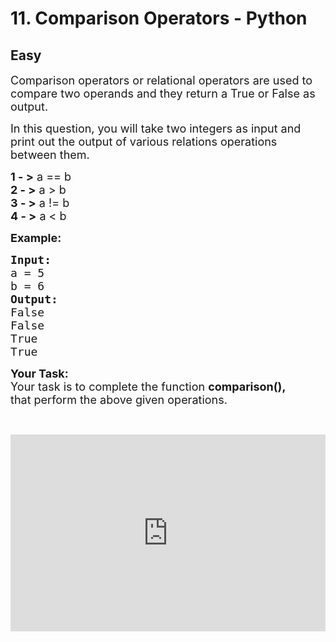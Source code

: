 # 11. Comparison Operators - Python
## Easy
<div class="problem-statement">
                <p></p><p><span style="font-size:18px">Comparison operators or relational operators are used to compare two operands and they return a True or False as output. </span></p>

<p><span style="font-size:18px">In this question, you will take two integers as input and print out the output of various relations operations between them.</span></p>

<p><span style="font-size:18px"><strong>1 - &gt;</strong> a == b<br>
<strong>2 - &gt;</strong> a &gt; b<br>
<strong>3 - &gt;</strong> a != b<br>
<strong>4 - &gt;</strong> a &lt; b</span></p>

<p><span style="font-size:18px"><strong>Example:</strong></span></p>

<pre><span style="font-size:18px"><strong>Input:</strong></span>
<span style="font-size:18px">a = 5
b = 6</span>
<span style="font-size:18px"><strong>Output:</strong></span>
<span style="font-size:18px">False
False
True
True</span></pre>

<p><strong><span style="font-size:18px">Your Task:</span></strong><br>
<span style="font-size:18px">Your task is to complete the function <strong>comparison(),</strong> that&nbsp;perform the above given operations.</span></p>

<p>&nbsp;</p>

<p><iframe frameborder="0" height="315" src="https://www.youtube.com/embed/ef4HnMGHWX0" width="560" style="max-width: 100%;"></iframe></p>
 <p></p>
            </div>